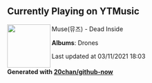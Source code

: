## Currently Playing on YTMusic

[<img align="left" width="100" src="https://lh3.googleusercontent.com/fDs93jkuiWLUevWu4of8oKreYAhmDAxVj9JhU5DrowTXDaR8oM_L1ppDHdJk0XgcHK9kBjjrPZhnM-c_">](https://music.youtube.com/watch?v=FdfD_My85hY)

Muse(뮤즈) - Dead Inside

**Albums**: Drones

Last updated at 03/11/2021 18:03

#### Generated with [20chan/github-now](https://github.com/20chan/github-now)


<!--
**20chan/20chan** is a ✨ _special_ ✨ repository because its `README.md` (this file) appears on your GitHub profile.

Here are some ideas to get you started:

- 🔭 I’m currently working on ...
- 🌱 I’m currently learning ...
- 👯 I’m looking to collaborate on ...
- 🤔 I’m looking for help with ...
- 💬 Ask me about ...
- 📫 How to reach me: ...
- 😄 Pronouns: ...
- ⚡ Fun fact: ...
-->
